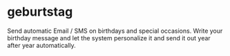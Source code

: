 # geburtstag
Send automatic Email / SMS on birthdays and special occasions. Write your birthday message and let the system personalize it and send it out year after year automatically.   
